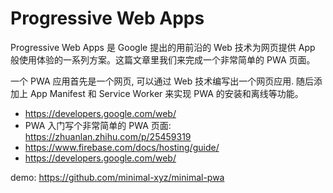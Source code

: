 # Progressive Web Apps

Progressive Web Apps 是 Google 提出的用前沿的 Web 技术为网页提供 App 般使用体验的一系列方案。这篇文章里我们来完成一个非常简单的 PWA 页面。

一个 PWA 应用首先是一个网页, 可以通过 Web 技术编写出一个网页应用. 随后添加上 App Manifest 和 Service Worker 来实现 PWA 的安装和离线等功能。

* https://developers.google.com/web/
* PWA 入门写个非常简单的 PWA 页面: https://zhuanlan.zhihu.com/p/25459319
* https://www.firebase.com/docs/hosting/guide/
* https://developers.google.com/web/

demo: https://github.com/minimal-xyz/minimal-pwa

